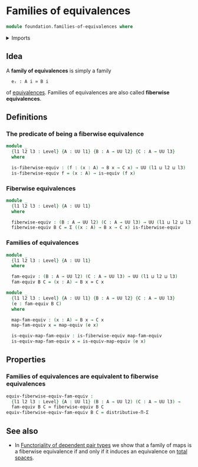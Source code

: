 # Families of equivalences

```agda
module foundation.families-of-equivalences where
```

<details><summary>Imports</summary>

```agda
open import foundation.dependent-pair-types
open import foundation.universe-levels

open import foundation-core.equivalences
open import foundation-core.type-theoretic-principle-of-choice
```

</details>

## Idea

A **family of equivalences** is simply a family

```text
  eᵢ : A i ≃ B i
```

of [equivalences](foundation-core.equivalences.md). Families of equivalences are
also called **fiberwise equivalences**.

## Definitions

### The predicate of being a fiberwise equivalence

```agda
module _
  {l1 l2 l3 : Level} {A : UU l1} {B : A → UU l2} {C : A → UU l3}
  where

  is-fiberwise-equiv : (f : (x : A) → B x → C x) → UU (l1 ⊔ l2 ⊔ l3)
  is-fiberwise-equiv f = (x : A) → is-equiv (f x)
```

### Fiberwise equivalences

```agda
module _
  {l1 l2 l3 : Level} {A : UU l1}
  where

  fiberwise-equiv : (B : A → UU l2) (C : A → UU l3) → UU (l1 ⊔ l2 ⊔ l3)
  fiberwise-equiv B C = Σ ((x : A) → B x → C x) is-fiberwise-equiv
```

### Families of equivalences

```agda
module _
  {l1 l2 l3 : Level} {A : UU l1}
  where

  fam-equiv : (B : A → UU l2) (C : A → UU l3) → UU (l1 ⊔ l2 ⊔ l3)
  fam-equiv B C = (x : A) → B x ≃ C x

module _
  {l1 l2 l3 : Level} {A : UU l1} {B : A → UU l2} {C : A → UU l3}
  (e : fam-equiv B C)
  where

  map-fam-equiv : (x : A) → B x → C x
  map-fam-equiv x = map-equiv (e x)

  is-equiv-map-fam-equiv : is-fiberwise-equiv map-fam-equiv
  is-equiv-map-fam-equiv x = is-equiv-map-equiv (e x)
```

## Properties

### Families of equivalences are equivalent to fiberwise equivalences

```agda
equiv-fiberwise-equiv-fam-equiv :
  {l1 l2 l3 : Level} {A : UU l1} (B : A → UU l2) (C : A → UU l3) →
  fam-equiv B C ≃ fiberwise-equiv B C
equiv-fiberwise-equiv-fam-equiv B C = distributive-Π-Σ
```

## See also

- In
  [Functoriality of dependent pair types](foundation-core.functoriality-dependent-pair-types.md)
  we show that a family of maps is a fiberwise equivalence if and only if it
  induces an equivalence on [total spaces](foundation.dependent-pair-types.md).
